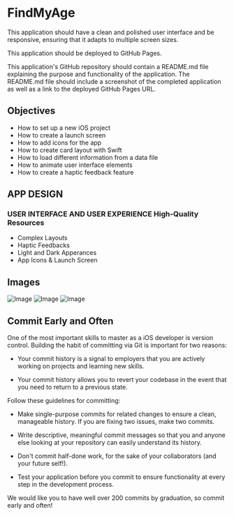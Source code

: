 # FindMyAge 

This application should have a clean and polished user interface and be responsive, ensuring that it adapts to multiple screen sizes.

This application should be deployed to GitHub Pages.

This application's GitHub repository should contain a README.md file explaining the purpose and functionality of the application. The README.md file should include a screenshot of the completed application as well as a link to the deployed GitHub Pages URL.


## Objectives

* How to set up a new iOS project
* How to create a launch screen 
* How to add icons for the app 
* How to create card layout with Swift
* How to load different information from a data file
* How to animate user interface elements 
* How to create a haptic feedback feature 

## APP DESIGN

### USER INTERFACE AND USER EXPERIENCE High-Quality Resources

* Complex Layouts
* Haptic Feedbacks
* Light and Dark Apperances
* App Icons & Launch Screen

## Images
![Image](https://github.com/ShahriarHossainDev/FindMyAge/blob/main/Image/1.png)
![Image](https://github.com/ShahriarHossainDev/FindMyAge/blob/main/Image/2.png)
![Image](https://github.com/ShahriarHossainDev/FindMyAge/blob/main/Image/3.png)

## Commit Early and Often

One of the most important skills to master as a iOS developer is version control. Building the habit of committing via Git is important for two reasons:

* Your commit history is a signal to employers that you are actively working on projects and learning new skills.

* Your commit history allows you to revert your codebase in the event that you need to return to a previous state.

Follow these guidelines for committing:

* Make single-purpose commits for related changes to ensure a clean, manageable history. If you are fixing two issues, make two commits.

* Write descriptive, meaningful commit messages so that you and anyone else looking at your repository can easily understand its history.

* Don't commit half-done work, for the sake of your collaborators (and your future self!).

* Test your application before you commit to ensure functionality at every step in the development process.

We would like you to have well over 200 commits by graduation, so commit early and often!
